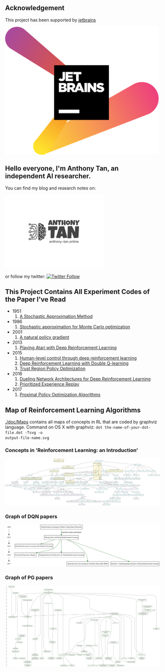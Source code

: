 ## Acknowledgement
This project has been supported by [jetbrains](https://www.jetbrains.com/) 


[![](./jetbrains-variant-2.png)](https://www.jetbrains.com/) 

## Hello everyone, I'm Anthony Tan, an independent AI researcher. 

You can find my blog and research notes on:

[![website_online](./logo_online.png)](https://anthony-tan.com)

or follow my twitter: 
[![Twitter Follow](https://img.shields.io/twitter/follow/anthony_tan?color=1DA1F2&logo=twitter&style=for-the-badge)](https://twitter.com/anthony_s_tan)

## This Project Contains All Experiment Codes of the Paper I've Read
- 1951
    1. [A Stochastic Approximation Method](./Robbins-Monro_Method)
- 1986
    1. [Stochastic approximation for Monte Carlo optimization](./Stochastic_Approximation_for_Monte_Carlo_Optimization)
- 2001
    1. [A natural policy gradient](./trpo_npg)
- 2013
    1. [Playing Atari with Deep Reinforcement Learning](./dqn)
- 2015
    1. [Human-level control through deep reinforcement learning](./dqn)
    2. [Deep Reinforcement Learning with Double Q-learning](./double_DQN)
    3. [Trust Region Policy Optimization](./trpo_npg)
- 2016
    1. [Dueling Network Architectures for Deep Reinforcement Learning](./dueling_network)
    2. [Prioritized Experience Replay](./proportional_prioritization)
- 2017
    1. [Proximal Policy Optimization Algorithms](./ppo)


## Map of Reinforcement Learning Algorithms
[./doc/Maps](doc/Maps) contains all maps of concepts in RL that are coded by graphviz language.
Command on OS X with graphviz:
<code>dot the-name-of-your-dot-file.dot -Tsvg -o output-file-name.svg</code>


### Concepts in 'Reinforcement Learning: an Introduction'
![](doc/Maps/RLAI.svg)


### Graph of DQN papers
![](doc/Maps/DQN_graph.svg)


### Graph of PG papers
![](doc/Maps/PG_graph.svg)